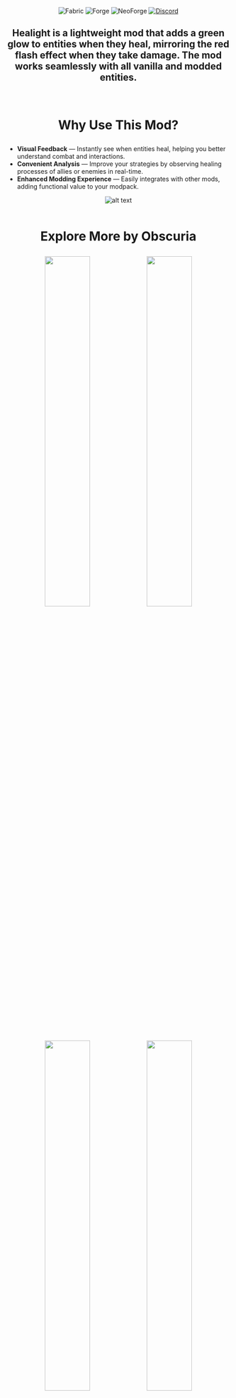 <p style="text-align:center">
    <img alt="Fabric" src="https://img.shields.io/badge/Fabric-215b3c?style=for-the-badge"> 
    <img alt="Forge" src="https://img.shields.io/badge/Forge-215b3c?style=for-the-badge"> 
    <img alt="NeoForge" src="https://img.shields.io/badge/Neo Forge-215b3c?style=for-the-badge"> 
    <a href="https://discord.gg/jSHHJSUWdY" target="_blank" rel="nofollow"><img alt="Discord" src="https://img.shields.io/discord/899742852681191444?style=for-the-badge&amp;logo=discord&amp;logoColor=white&amp;label= &amp;labelColor=231C25&amp;color=215b50"></a>
</p>

## <p style="text-align:center">Healight is a lightweight mod that adds a green glow to entities when they heal, mirroring the red flash effect when they take damage. The mod works seamlessly with all vanilla and modded entities.</p>

<br>

# <p style="text-align:center">Why Use This Mod?</p>

- **Visual Feedback** — Instantly see when entities heal, helping you better understand combat and interactions.
- **Convenient Analysis** — Improve your strategies by observing healing processes of allies or enemies in real-time.
- **Enhanced Modding Experience** — Easily integrates with other mods, adding functional value to your modpack.

<div style="text-align:center"><img src="https://imgur.com/sQAT0WH.gif" alt="alt text"></div>

<br>

# <p style="text-align:center">Explore More by Obscuria</p>

<p style="text-align:center">
  <a href="https://www.curseforge.com/minecraft/mc-mods/ob-aquamirae"><img style="display: inline;" src="https://i.imgur.com/AWVa1rL.png" width="45%" /></a> 
  <a href="https://www.curseforge.com/minecraft/mc-mods/obscure-tooltips"><img style="display: inline;" src="https://i.imgur.com/K0F3Uyq.png" width="45%" /></a>
</p>
<p style="text-align:center">
  <a href="https://www.curseforge.com/minecraft/mc-mods/pillager-caravans"><img style="display: inline;" src="https://i.imgur.com/lPK6BrB.png" width="45%" /></a> 
  <a href="https://www.curseforge.com/minecraft/mc-mods/ars-elixirum"><img style="display: inline;" src="https://i.imgur.com/zMZKr3b.png" width="45%" /></a>
</p>
<p style="text-align:center">
  <img style="display: inline;" src="https://i.imgur.com/rjJSLI0.png" width="45%" /> 
  <img style="display: inline;" src="https://i.imgur.com/rjJSLI0.png" width="45%" />
</p>
<p style="text-align:center">
  <a href="https://www.patreon.com/Obscuria" rel="nofollow"><img style="display:inline" src="https://i.imgur.com/4lV9g9R.png" width="90%"/></a>
</p>
<p style="text-align:center">
  <a href="https://discord.gg/jSHHJSUWdY" rel="nofollow"><img style="display:inline" src="https://i.imgur.com/1Y7y8mO.png" width="90%"/></a>
</p>